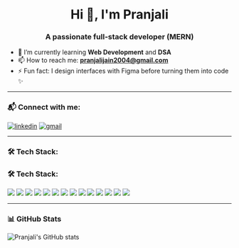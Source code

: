 <h1 align="center">Hi 👋, I'm Pranjali</h1>
<h3 align="center">A passionate full-stack developer (MERN)</h3>

- 🌱 I’m currently learning **Web Development** and **DSA**
- 📫 How to reach me: **pranjalijain2004@gmail.com**
- ⚡ Fun fact: I design interfaces with Figma before turning them into code ✨

---

### 📬 Connect with me:
<p align="left">
  <a href="www.linkedin.com/in/pranjali-jain-3a96721b6" target="blank"><img align="center" src="https://img.icons8.com/color/48/000000/linkedin.png" alt="linkedin"/></a>
  <a href="pranjalijain2004@gmail.com"><img align="center" src="https://img.icons8.com/color/48/000000/gmail.png" alt="gmail"/></a>
</p>

---

### 🛠 Tech Stack:

### 🛠 Tech Stack:

<p align="left">
  <img src="https://img.shields.io/badge/C-blue?style=for-the-badge&logo=c&logoColor=white" />
  <img src="https://img.shields.io/badge/C++-00599C?style=for-the-badge&logo=c%2B%2B&logoColor=white" />
  <img src="https://img.shields.io/badge/HTML5-E34F26?style=for-the-badge&logo=html5&logoColor=white" />
  <img src="https://img.shields.io/badge/CSS3-1572B6?style=for-the-badge&logo=css3&logoColor=white" />
  <img src="https://img.shields.io/badge/JavaScript-F7DF1E?style=for-the-badge&logo=javascript&logoColor=black" />
  <img src="https://img.shields.io/badge/React-20232A?style=for-the-badge&logo=react&logoColor=61DAFB" />
  <img src="https://img.shields.io/badge/Tailwind_CSS-38B2AC?style=for-the-badge&logo=tailwind-css&logoColor=white" />
  <img src="https://img.shields.io/badge/Node.js-339933?style=for-the-badge&logo=nodedotjs&logoColor=white" />
  <img src="https://img.shields.io/badge/Express.js-000000?style=for-the-badge&logo=express&logoColor=white" />
  <img src="https://img.shields.io/badge/MongoDB-4EA94B?style=for-the-badge&logo=mongodb&logoColor=white" />
  <img src="https://img.shields.io/badge/Git-F05032?style=for-the-badge&logo=git&logoColor=white" />
  <img src="https://img.shields.io/badge/Postman-FF6C37?style=for-the-badge&logo=postman&logoColor=white" />
  <img src="https://img.shields.io/badge/Figma-F24E1E?style=for-the-badge&logo=figma&logoColor=white" />
  <img src="https://img.shields.io/badge/JWT-000000?style=for-the-badge&logo=jsonwebtokens&logoColor=white" />
</p>


---

### 📊 GitHub Stats

<p align="left">
  <img src="https://github-readme-stats.vercel.app/api?username=your-github-username&show_icons=true&theme=radical" alt="Pranjali's GitHub stats" />
</p>
